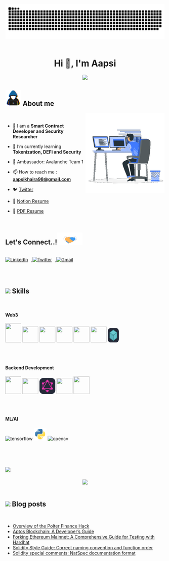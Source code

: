 
<div align="center">
<picture>
  <source
    media="(prefers-color-scheme: dark)"
    srcset="https://raw.githubusercontent.com/platane/snk/output/github-contribution-grid-snake-dark.svg"
  />
  <source
    media="(prefers-color-scheme: light)"
    srcset="https://raw.githubusercontent.com/platane/snk/output/github-contribution-grid-snake.svg"
  />
  <img
    alt="github contribution grid snake animation"
    src="https://raw.githubusercontent.com/platane/snk/output/github-contribution-grid-snake.svg"
  />
</picture>
</div>
<br>
<h1 align="center">Hi 👋, I'm Aapsi </h1>

<p align="center">
  <a href="https://github.com/DenverCoder1/readme-typing-svg"><img src="https://readme-typing-svg.herokuapp.com?font=Time+New+Roman&color=cyan&size=25&center=true&vCenter=true&width=600&height=100&lines=FullStack+Blockchain+Developer..&hearts;++;Solidity+Smart+Contract+Developer,;Loves+to+learn+new+stuff"></a>
</p>

## <picture><img src = "https://github.com/0xAbdulKhalid/0xAbdulKhalid/raw/main/assets/mdImages/about_me.gif" width = 50px></picture> **About me**

<picture> <img align="right" src="https://github.com/0xAbdulKhalid/0xAbdulKhalid/raw/main/assets/mdImages/Right_Side.gif" width = 250px></picture>

<br>

- 🌱 I am a **Smart Contract Developer and Security Researcher**

- 🌱 I’m currently learning **Tokenization, DEFi and Security** 

- 🌱 Ambassador: Avalanche Team 1

- 📫 How to reach me : **aapsikhaira98@gmail.com**
  
- 🐦 [Twitter](https://x.com/AapsiK)
  
- 📝 [Notion Resume](https://opaque-polyanthus-299.notion.site/GM-GM-17067f4480db802cbfa2f4d82d01dd0e)
  
- 📝 [PDF Resume](https://drive.google.com/file/d/13kPz3DYtFajSLaNnGJCNgj3yDn26-7Ef/view?usp=sharing)
<br>

## <b> Let's Connect..!</b><img src="https://github.com/0xAbdulKhalid/0xAbdulKhalid/raw/main/assets/mdImages/handshake.gif" width ="80">
<br>
<span align="center">

  <a href="https://www.linkedin.com/in/aapsi-khaira-308283162/" target="_blank">
    <img src="https://img.shields.io/badge/linkedin:  AapsiK-%2300acee.svg?color=405DE6&style=for-the-badge&logo=linkedin&logoColor=white" alt="LinkedIn" style="margin-right: 10px;"/>
  </a>

  <a href="https://twitter.com/aapsik" target="_blank">
    <img src="https://img.shields.io/badge/twitter:  aapsik-%2300acee.svg?color=1DA1F2&style=for-the-badge&logo=twitter&logoColor=white" alt="Twitter" style="margin-right: 10px;"/>
  </a>

  <a href="mailto:aapsikhaira98@gmail.com" target="_blank">
    <img src="https://img.shields.io/badge/gmail:  AapsiK-%23EA4335.svg?style=for-the-badge&logo=gmail&logoColor=white" alt="Gmail" />
  </a>

</span>

<br><br>


## <img src="https://media2.giphy.com/media/QssGEmpkyEOhBCb7e1/giphy.gif?cid=ecf05e47a0n3gi1bfqntqmob8g9aid1oyj2wr3ds3mg700bl&rid=giphy.gif" width ="25"><b> Skills</b>
<br>

<p align="center">

  <h4> Web3 </h4>
  <span> 
    <img src="https://raw.githubusercontent.com/marwin1991/profile-technology-icons/refs/heads/main/icons/solidity.png" width="50" height="60" >
    <img src="https://raw.githubusercontent.com/marwin1991/profile-technology-icons/refs/heads/main/icons/hardhat.png" width="50" height="50" >
    <img src="https://raw.githubusercontent.com/marwin1991/profile-technology-icons/refs/heads/main/icons/foundry.png" width="50" height="50" >
    <img src="https://raw.githubusercontent.com/marwin1991/profile-technology-icons/refs/heads/main/icons/ethereum.png" width="50" height="50" >
    <img src="https://raw.githubusercontent.com/marwin1991/profile-technology-icons/refs/heads/main/icons/chainlink.png" width="50" height="50" >
    <img src="https://raw.githubusercontent.com/marwin1991/profile-technology-icons/refs/heads/main/icons/uniswap.png" width="50" height="50" >
    <img src="https://github.com/tandpfun/skill-icons/blob/main/icons/IPFS-Dark.svg" width="35" height="45" >
  </span>

  <br><br>

  <h4> Backend Development </h4>
  <span> 
    <img src="https://raw.githubusercontent.com/marwin1991/profile-technology-icons/refs/heads/main/icons/node_js.png" width="50" height="55" >
    <img src="https://raw.githubusercontent.com/marwin1991/profile-technology-icons/refs/heads/main/icons/express.png" width="50" height="50">
    <img src="https://github.com/tandpfun/skill-icons/blob/main/icons/GraphQL-Dark.svg" width="50" height="50">
    <img src="https://raw.githubusercontent.com/marwin1991/profile-technology-icons/refs/heads/main/icons/npm.png" width="50" height="50">
    <img src="https://raw.githubusercontent.com/marwin1991/profile-technology-icons/refs/heads/main/icons/go.png" width="50" height="55">
  </span>

  <br><br>

  <h4> ML/AI </h4>
  <span> 
    <img src="https://www.vectorlogo.zone/logos/tensorflow/tensorflow-icon.svg" alt="tensorflow" width="40" height="40"/>
    <img src="https://raw.githubusercontent.com/devicons/devicon/master/icons/python/python-original.svg" alt="python" width="40" height="40"/>
    <img src="https://www.vectorlogo.zone/logos/opencv/opencv-icon.svg" alt="opencv" width="40" height="40"/>
  </span>

</p>

<br>
<br>

## <img src="https://media2.giphy.com/media/QssGEmpkyEOhBCb7e1/giphy.gif?cid=ecf05e47a0n3gi1bfqntqmob8g9aid1oyj2wr3ds3mg700bl&rid=giphy.gif" width ="25">
<!-- GitHub stats -->
<div align="center">

<picture>
  <source
    srcset="https://github-readme-stats.vercel.app/api?username=aapsi&show_icons=true&theme=dark"
    media="(prefers-color-scheme: dark)"
  />
  <source
    srcset="https://github-readme-stats.vercel.app/api?username=aapsi&show_icons=true"
    media="(prefers-color-scheme: light), (prefers-color-scheme: no-preference)"
  />
  <img src="https://github-readme-stats.vercel.app/api?username=aapsi&show_icons=true" />
</picture>
</div>


<br>
<!--START_SECTION:waka-->
<!--END_SECTION:waka-->

## <img src="https://user-images.githubusercontent.com/74038190/216122003-1c7d9078-357a-47f5-81c7-1c4f2552e143.png" width ="25"><b> Blog posts</b>
<br>

<!-- BLOG-POST-LIST:START -->
- [Overview of the Polter Finance Hack](https://coinsbench.com/overview-of-the-polter-finance-hack-d86b839474f5?source=rss-77b7c1eab247------2)
- [Aptos Blockchain: A Developer’s Guide](https://medium.com/@aapsikhaira98/aptos-blockchain-a-developers-guide-ed3b27eb0588?source=rss-77b7c1eab247------2)
- [Forking Ethereum Mainnet: A Comprehensive Guide for Testing with Hardhat](https://medium.com/coinmonks/forking-ethereum-mainnet-a-comprehensive-guide-for-testing-with-hardhat-c78452bf71cb?source=rss-77b7c1eab247------2)
- [Solidity Style Guide: Correct naming convention and function order](https://medium.com/coinmonks/solidity-style-guide-correct-naming-convention-and-function-order-a1976eb0a9a2?source=rss-77b7c1eab247------2)
- [Solidity special comments: NatSpec documentation format](https://coinsbench.com/solidity-special-comments-natspec-documentation-format-388da664a76a?source=rss-77b7c1eab247------2)
<!-- BLOG-POST-LIST:END -->
